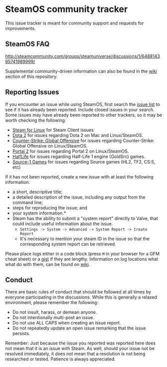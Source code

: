 SteamOS community tracker
=========================

This issue tracker is meant for community support and requests for improvements.

SteamOS FAQ
-----------

http://steamcommunity.com/groups/steamuniverse/discussions/1/648814395741989999/

Supplemental community-driven information can also be found in the [wiki](https://github.com/ValveSoftware/SteamOS/wiki) section of this repository.

Reporting Issues
----------------

If you encounter an issue while using SteamOS, first search the [issue list](https://github.com/ValveSoftware/SteamOS/issues) to see if it has already been reported. Include closed issues in your search.  Some issues may have already been reported to other trackers, so it may be worth checking the following:

- [Steam for Linux](https://github.com/ValveSoftware/steam-for-linux/issues) for Steam Client issues
- [Dota 2](https://github.com/ValveSoftware/Dota-2/issues) for issues regarding Dota 2 on Mac and Linux/SteamOS.
- [Counter-Strike: Global Offensive](https://github.com/ValveSoftware/Counter-Strike-Global-Offensive/issues) for issues regarding Counter-Strike: Global Offensive on Linux/SteamOS.
- [Portal 2](https://github.com/ValveSoftware/portal2/issues) for issues regarding Portal 2 on Linux/SteamOS.
- [HalfLife](https://github.com/ValveSoftware/halflife/issues) for issues regarding Half-Life 1 engine (GoldSrc) games.
- [Source-1 Games](https://github.com/ValveSoftware/Source-1-Games/issues) for issues regarding Source games (HL2, TF2, CS:S, etc)

If it has not been reported, create a new issue with at least the following information:

- a short, descriptive title;
- a detailed description of the issue, including any output from the command line;
- steps for reproducing the issue; and
- your system information.\*
- Steam has the ability to submit a "system report" directly to Valve, that could include useful information about the issue.
   - `Settings -> System -> Advanced -> System Report -> Create Report`
   - It's necessary to mention your steam ID in the issue so that the corresponding system report can be retrieved.

Please place logs either in a code block (press `M` in your browser for a GFM cheat sheet) or a [gist](https://gist.github.com) if they are lengthy. Information on log locations what what do with them, can be found on [wiki](https://github.com/ValveSoftware/SteamOS/wiki/Reviewing-log-information). 

Conduct
-------


There are basic rules of conduct that should be followed at all times by everyone participating in the discussions.  While this is generally a relaxed environment, please remember the following:

- Do not insult, harass, or demean anyone.
- Do not intentionally multi-post an issue.
- Do not use ALL CAPS when creating an issue report.
- Do not repeatedly update an open issue remarking that the issue persists.

Remember: Just because the issue you reported was reported here does not mean that it is an issue with Steam.  As well, should your issue not be resolved immediately, it does not mean that a resolution is not being researched or tested.  Patience is always appreciated.
